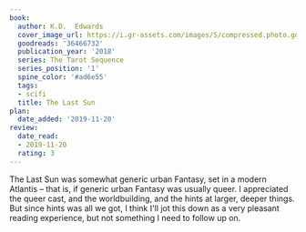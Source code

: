 ```yaml
---
book:
  author: K.D.  Edwards
  cover_image_url: https://i.gr-assets.com/images/S/compressed.photo.goodreads.com/books/1517437940l/36466732._SX98_.jpg
  goodreads: '36466732'
  publication_year: '2018'
  series: The Tarot Sequence
  series_position: '1'
  spine_color: '#ad6e55'
  tags:
  - scifi
  title: The Last Sun
plan:
  date_added: '2019-11-20'
review:
  date_read:
  - 2019-11-20
  rating: 3
---
```


The Last Sun was somewhat generic urban Fantasy, set in a modern Atlantis – that is, if generic urban Fantasy was usually queer. I appreciated the queer cast, and the worldbuilding, and the hints at larger, deeper things. But since hints was all we got, I think I'll jot this down as a very pleasant reading experience, but not something I need to follow up on.
